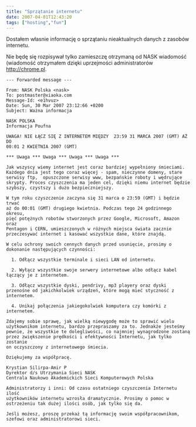 ```yaml
---
title: "Sprzątanie internetu"
date: 2007-04-01T12:43:20
tags: ["hosting","fun"]
---
```

Dostałem własnie informację o sprzątaniu nieaktualnych danych z zasobów internetu.


Nie będę się rozpisywał tylko zamieszczę otrzymaną od NASK wiadomość (wiadomość otrzymałem dzięki uprzejmości administratorów http://chrome.pl.


    --- Forwarded message ---

    From: NASK Polska <nask>
    To: postmaster@xiaoka.com
    Message-Id: <e1hvuz>
    Date: Sun, 30 Mar 2007 23:12:66 +0200
    Subject: Ważna informacja

    NASK POLSKA
    Informacja Poufna

    UWAGA! NIE ŁĄCZ SIĘ Z INTERNETEM MIĘDZY  23:59 31 MARCA 2007 (GMT) AŻ DO 
    00:01 2 KWIETNIA 2007 (GMT) 

    *** Uwaga *** Uwaga *** Uwaga *** Uwaga *** 

    Jak wszyscy wiemy internet jest coraz bardziej wypełniony śmieciami. 
    Każdego dnia jest tego coraz więcej - spam, nieczynne domeny, stare 
    serwisy ftp,  opuszczone serwisy www, bezpańskie roboty i wędrujące 
    skrypty. Proces czyszczenia ma jeden cel, dzięki niemu internet będzie 
    szybszy, czystszy i dużo bezpieczniejszy.

    W tym roku czyszczenie zaczyna się 31 marca o 23:59 (GMT) i będzie trwać 
    aż do 00:01 (GMT) drugiego kwietnia. Podczas tego 24 godzinnego okresu, 
    pięć potężnych robotów stworzonych przez Google, Microsoft, Amazon oraz 
    Pentagon i CERN, umieszczonych w różnych miejsca świata zacznie 
    przeczesywać internet i kasować wszystkie dane, które znajdą.

    W celu ochrony swoich cennych danych przed usunięcie, prosimy o 
    dokonanie następujących czynności:

      1. Odłącz wszystkie terminale i sieci LAN od internetu.

      2. Wyłącz wszystkie swoje serwery internetowe albo odłącz kabel 
    łączący je z internetem.

      3. Odłącz wszystkie dyski, pendrivy, mp3 playery oraz dyski 
    przenośne od jakichkolwiek urządzeń, które mogą mieć styczność z 
    internetem.
      
      4. Unikaj połączenia jakiegokolwiek komputera czy komórki z 
    internetem.

    Zdajemy sobie sprawę, jak wielką niewygodę może to sprawić wielu 
    użytkownikom internetu, bardzo przepraszamy za to. Jednakże jesteśmy 
    pewnie, że wszystkie te dolegliwości, co najmniej wynagrodzone zostaną 
    przez zwiększenie prędkości i efektywności Internetu, jak tylko zostanie 
    on oczyszczony z internetowego śmiecia.

    Dziękujemy za współpracę.

    Krystian Silirpa-Amir P
    Dyrektor d/s Utrzymania Sieci NASK 
    Centrala Naukowo Akademickich Sieci Komputerowych Polska

    Administratorzy i inni: Od czasu ostatniego czyszczenia Internetu ilość 
    użytkowników internetu wzrosła dramatycznie. Prosimy o pomoc w 
    ostrzeżeniu tak dużej ilości osób, jak tylko się da. 

    Jeśli możesz, proszę przekaż tą informację swoim współpracownikom, 
    szefowi oraz administratorowi sieci.
